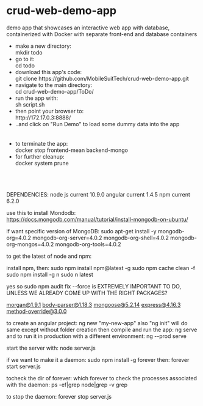 # crud-web-demo-app
demo app that showcases an interactive web app with database, containerized with Docker with separate front-end and database containers



<ul>
<li>make a new directory:  </li>
mkdir todo  
<li>go to it:  </li>
cd todo  
<li>download this app's code:  </li>
git clone https://github.com/MobileSuitTech/crud-web-demo-app.git  
<li>navigate to the main directory:  </li>
cd crud-web-demo-app/ToDo/
<li>run the app with:  </li>
sh script.sh  
<li>then point your browser to:  </li>
http://172.17.0.3:8888/  
<li>..and click on "Run Demo" to load some dummy data into the app  </li>
<br /><br />
<li>to terminate the app:  </li>
docker stop frontend-mean backend-mongo  
<li>for further cleanup:  </li>
docker system prune  
</ul>
<br /><br /><br />
DEPENDENCIES:
node js			current 10.9.0
angular 		current 1.4.5
npm				current 6.2.0


use this to install Mondodb: https://docs.mongodb.com/manual/tutorial/install-mongodb-on-ubuntu/

if want specific version of MongoDB:
sudo apt-get install -y mongodb-org=4.0.2 mongodb-org-server=4.0.2 mongodb-org-shell=4.0.2 mongodb-org-mongos=4.0.2 mongodb-org-tools=4.0.2

to get the latest of node and npm:

install npm, then:
sudo npm install npm@latest -g
sudo npm cache clean -f
sudo npm install -g n
sudo n latest

yes so sudo npm audit fix --force
is EXTREMELY IMPORTANT TO DO, UNLESS WE ALREADY COME UP WITH THE RIGHT PACKAGES?

morgan@1.9.1
body-parser@1.18.3 
mongoose@5.2.14
express@4.16.3  
method-override@3.0.0

to create an angular project:
ng new "my-new-app"
also "ng init" will do same except without folder creation
then compile and run the app:
ng serve
and to run it in production with a different environment:
ng --prod serve



start the server with:
node server.js

if we want to make it a daemon:
sudo npm install -g forever
then:
forever start server.js

tocheck the dir of forever:
which forever
to check the processes associated with the daemon:
ps -ef|grep  node|grep -v grep

to stop the daemon:
forever stop server.js

